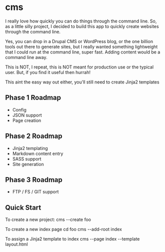 cms
===============
I really love how quickly you can do things through the command line.  So, as a little silly project, I decided
to build this app to quickly create websites through the command line.  

Yes, you can drop in a Drupal CMS or WordPress blog, or the one billion tools out there to generate sites, but
I really wanted something lightweight that I could run at the command line, super fast.  Adding content would
be a command line away. 

This is NOT, I repeat, this is NOT meant for production use or the typical user.  But, if you find it useful
then hurrah!

This aint the easy way out either, you'll still need to create Jinja2 templates 

Phase 1 Roadmap
---------------------
- Config
- JSON support
- Page creation

Phase 2 Roadmap
---------------------
- Jinja2 templating
- Markdown content entry
- SASS support
- Site generation

Phase 3 Roadmap
---------------------
- FTP / FS / GIT support


Quick Start
---------------------
To create a new project:
cms --create foo

To create a new index page
cd foo
cms --add-root index

To assign a Jinja2 template to index
cms --page index --template layout.html

